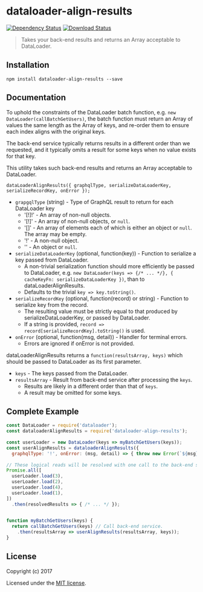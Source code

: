 # dataloader-align-results

[![Dependency Status](https://img.shields.io/david/eddyystop/dataloader-align-results.svg?style=flat-square)](https://david-dm.org/eddyystop/dataloader-align-results)
[![Download Status](https://img.shields.io/npm/dm/dataloader-align-results.svg?style=flat-square)](https://www.npmjs.com/package/dataloader-align-results)

> Takes your back-end results and returns an Array acceptable to DataLoader.

## Installation

```
npm install dataloader-align-results --save
```

## Documentation

To uphold the constraints of the DataLoader batch function, e.g. `new DataLoader(callBatchGetUsers)`,
the batch function must return an Array of values the same length as the Array of keys,
and re-order them to ensure each index aligns with the original keys.

The back-end service typically returns results in a different order than we requested,
and it typically omits a result for some keys when no value exists for that key.

This utility takes such back-end results and returns an Array acceptable to DataLoader.

`dataLoaderAlignResults({ graphqlType, serializeDataLoaderKey, serializeRecordKey, onError });`

- `grapgqlType` (string) - Type of GraphQL result to return for each DataLoader key
    - '[!]!' - An array of non-null objects.
    - '[!]'  - An array of non-null objects, or `null`.
    - '[]'   - An array of elements each of which is either an object or `null`. The array may be empty.
    - '!'    - A non-null object.
    - ''     - An object or `null`.
- `serializeDataLoaderKey` (optional, function(key)) - Function to serialize a key passed from DataLoader.
    - A non-trivial serialization function should more efficiently be passed to DataLoader,
    e.g. `new DataLoader(keys => {/* ... */}, { cacheKeyFn: serializeDataLoaderKey })`,
    than to dataLoaderAlignResults.
    - Defaults to the trivial `key => key.toString()`.
- `serializeRecordKey` (optional, function(record) or string) - Function to serialize key from the record.
    - The resulting value must be strictly equal to that produced by serializeDataLoaderKey,
    or passed by DataLoader.
    - If a string is provided, `record => record[serializeRecordKey].toString()` is used.
- `onError` (optional, function(msg, detail)) - Handler for terminal errors.
    - Errors are ignored if onError is not provided.
    
dataLoaderAlignResults returns a `function(resultsArray, keys)` which should be passed to DataLoader
as its first parameter.

- `keys` - The keys passed from the DataLoader.
- `resultsArray` - Result from back-end service after processing the `keys`.
    - Results are likely in a different order than that of `keys`.
    - A result may be omitted for some keys.

## Complete Example

```js
const DataLoader = require('dataloader');
const dataloaderAlignResults = require('dataloader-align-results');
 
const userLoader = new DataLoader(keys => myBatchGetUsers(keys));
const userAlignResults = dataloaderAlignResults({
  graphqlType: '!', onError: (msg, detail) => { throw new Error(`${msg}\n${detail}`); } });
 
// These logical reads will be resolved with one call to the back-end service.
Promise.all([
  userLoader.load(3),
  userLoader.load(2),
  userLoader.load(4),
  userLoader.load(1),
])
  .then(resolvedResults => { /* ... */ });

 
function myBatchGetUsers(keys) {
  return callBatchGetUsers(keys) // Call back-end service.
    .then(resultsArray => userAlignResults(resultsArray, keys));
}
```

## License

Copyright (c) 2017

Licensed under the [MIT license](LICENSE).
